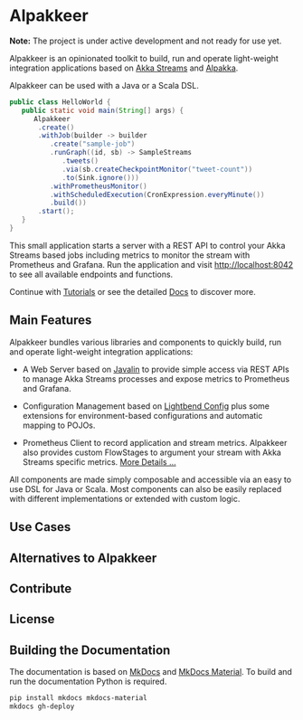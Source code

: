# Alpakkeer

**Note:** The project is under active development and not ready for use yet.

Alpakkeer is an opinionated toolkit to build, run and operate light-weight integration applications based on [Akka Streams](https://doc.akka.io/docs/akka/current/stream/index.html) and [Alpakka](https://doc.akka.io/docs/alpakka/current/index.html).

Alpakkeer can be used with a Java or a Scala DSL.

```java
public class HelloWorld {
   public static void main(String[] args) {
      Alpakkeer
       .create()
       .withJob(builder -> builder
          .create("sample-job")
          .runGraph((id, sb) -> SampleStreams
             .tweets()
             .via(sb.createCheckpointMonitor("tweet-count"))
             .to(Sink.ignore()))
          .withPrometheusMonitor()
          .withScheduledExecution(CronExpression.everyMinute())
          .build())
       .start();     
   }
}
```

This small application starts a server with a REST API to control your Akka Streams based jobs including metrics to monitor the stream with Prometheus and Grafana. Run the application and visit [http://localhost:8042](http://localhost:8042/) to see all available endpoints and functions.

Continue with [Tutorials](#TODO) or see the detailed [Docs](#TODO) to discover more. 

## Main Features 

Alpakkeer bundles various libraries and components to quickly build, run and operate light-weight integration applications:

* A Web Server based on [Javalin](#) to provide simple access via REST APIs to manage Akka Streams processes and expose metrics to Prometheus and Grafana.
 
* Configuration Management based on [Lightbend Config](#...) plus some extensions for environment-based configurations and automatic mapping to POJOs.

* Prometheus Client to record application and stream metrics. Alpakkeer also provides custom FlowStages to argument your stream with Akka Streams specific metrics. [More Details ...](#)

All components are made simply composable and accessible via an easy to use DSL for Java or Scala. Most components can also be easily replaced with different implementations or extended with custom logic.

## Use Cases

## Alternatives to Alpakkeer

## Contribute

## License

## Building the Documentation

The documentation is based on [MkDocs](https://www.mkdocs.org/) and [MkDocs Material](https://github.com/squidfunk/mkdocs-material). To build and run the documentation Python is required.

```bash
pip install mkdocs mkdocs-material
mkdocs gh-deploy
```